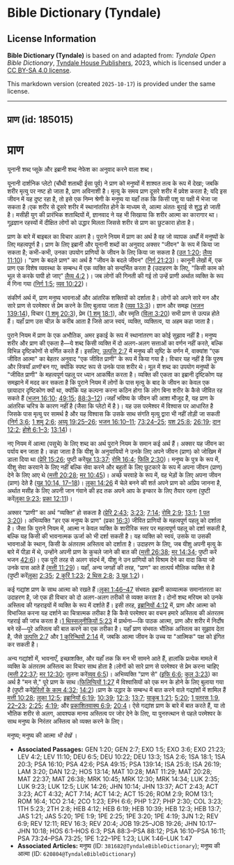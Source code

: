 # Bible Dictionary (Tyndale)

## License Information

**Bible Dictionary (Tyndale)** is based on and adapted from: _Tyndale Open Bible Dictionary_, [Tyndale House Publishers](https://tyndaleopenresources.com/), 2023, which is licensed under a [CC BY-SA 4.0 license](https://creativecommons.org/licenses/by-sa/4.0/legalcode.en).

This markdown version (created `2025-10-17`) is provided under the same license.



--------------------------------

## प्राण (id: 185015)

प्राण
=====

यूनानी शब्द प्सूके और इब्रानी शब्द नेफेश का अनुवाद करने वाला शब्द।

यूनानी दार्शनिक प्लेटो (चौथी शताब्दी ईसा पूर्व) ने प्राण को मनुष्यों में शाश्वत तत्व के रूप में देखा; जबकि शरीर मृत्यु पर नष्ट हो जाता है, प्राण अविनाशी है। मृत्यु के समय प्राण दूसरे शरीर में प्रवेश करता है; यदि इस जीवन में यह दुष्ट रहा है, तो इसे एक निम्न श्रेणी के मनुष्य या यहाँ तक कि किसी पशु या पक्षी में भेजा जा सकता है।एक शरीर से दूसरे शरीर में स्थानांतरित होने के माध्यम से, आत्मा अंततः बुराई से शुद्ध हो जाती है। मसीही युग की प्रारंभिक शताब्दियों में, ज्ञानवाद ने यह भी सिखाया कि शरीर आत्मा का कारागार था। गूढ़ज्ञान रहस्यों में दीक्षित लोगों को उद्धार मिलता जिससे शरीर से प्राण का छुटकारा होता है।

प्राण के बारे में बाइबल का विचार अलग है। पुराने नियम में प्राण का अर्थ है वह जो व्यापक अर्थों में मनुष्यों के लिए महत्वपूर्ण है। प्राण के लिए इब्रानी और यूनानी शब्दों का अनुवाद अक्सर "जीवन" के रूप में किया जा सकता है; कभी\-कभी, उनका उपयोग प्राणियों के जीवन के लिए किया जा सकता है ([उत 1:20](https://ref.ly/Gen1:20); [लैव्य 11:10](https://ref.ly/Lev11:10))। "प्राण के बदले प्राण" का अर्थ है "जीवन के बदले जीवन" ([निर्ग 21:23](https://ref.ly/Exod21:23))। कानूनी लेखों में, एक प्राण एक विशेष व्यवस्था के सम्बन्ध में एक व्यक्ति को सन्दर्भित करता है (उदाहरण के लिए, "किसी काम को भूल से करके पापी हो जाए” [लैव्य 4:2](https://ref.ly/Lev4:2) )। जब लोगों की गिनती की गई तो उन्हें प्राणी अर्थात व्यक्ति के रूप में गिना गया ([निर्ग 1:5](https://ref.ly/Exod1:5); [व्यव 10:22](https://ref.ly/Deut10:22))।

संकीर्ण अर्थ में, प्राण मनुष्य भावनाओं और आंतरिक शक्तियों को दर्शाता है। लोगों को अपने सारे मन और सारे प्राण से परमेश्वर से प्रेम करने के लिए बुलाया जाता है ([व्यव 13:3](https://ref.ly/Deut13:3))। ज्ञान और समझ ([भजन 139:14](https://ref.ly/Ps139:14)), विचार ([1 शमू 20:3](https://ref.ly/1Sam20:3)), प्रेम ([1 शमू 18:1](https://ref.ly/1Sam18:1)), और स्मृति ([विला 3:20](https://ref.ly/Lam3:20)) सभी प्राण से उत्पन्न होते हैं। यहाँ प्राण उस चीज़ के करीब आता है जिसे आज स्वयं, व्यक्ति, व्यक्तित्व, या अहम कहा जाता है।

पुराने नियम में प्राण के एक अभौतिक, अमर इकाई के रूप में स्थानांतरण का कोई सुझाव नहीं है। मनुष्य शरीर और प्राण की एकता है—ये शब्द किसी व्यक्ति में दो अलग\-अलग सत्ताओं का वर्णन नहीं करते, बल्कि विभिन्न दृष्टिकोणों से वर्णित करते हैं। इसलिए, [उत्पत्ति 2:7](https://ref.ly/Gen2:7) में मनुष्य की सृष्टि के वर्णन में, वाक्यांश "एक जीवित आत्मा" का बेहतर अनुवाद "एक जीवित प्राणी" के रूप में किया गया है। विचार यह नहीं है कि पुरुष और स्त्रियाँ *प्राणी* बन गए, क्योंकि स्पष्ट रूप से उनके पास शरीर थे। मूल में शब्द का उपयोग मनुष्यों के "जीवित प्राणी" के महत्वपूर्ण पहलू पर ध्यान आकर्षित करता है। व्यक्ति की एकता का इब्रानी दृष्टिकोण यह समझाने में मदद कर सकता है कि पुराने नियम में लोगों के पास मृत्यु के बाद के जीवन का केवल एक छायादार दृष्टिकोण क्यों था, क्योंकि यह कल्पना करना कठिन होगा कि लोग बिना शरीर के कैसे जीवित रह सकते हैं ([भजन 16:10](https://ref.ly/Ps16:10); [49:15](https://ref.ly/Ps49:15); [88:3–12](https://ref.ly/Ps88:3-Ps88:12))।जहाँ भविष्य के जीवन की आशा मौजूद है, यह प्राण के आंतरिक चरित्र के कारण नहीं है (जैसा कि प्लेटो में है )। यह उस परमेश्वर में विश्वास पर आधारित है जिसके पास मृत्यु पर सामर्थ है और यह विश्वास कि उसके साथ संगति मृत्यु द्वारा भी नहीं तोड़ी जा सकती ([निर्ग 3:6](https://ref.ly/Exod3:6); [1 शमू 2:6](https://ref.ly/1Sam2:6); [अय्यू 19:25–26](https://ref.ly/Job19:25-Job19:26); [भजन 16:10–11](https://ref.ly/Ps16:10-Ps16:11); [73:24–25](https://ref.ly/Ps73:24-Ps73:25); [यश 25:8](https://ref.ly/Isa25:8); [26:19](https://ref.ly/Isa26:19); [दान 12:2](https://ref.ly/Dan12:2); [होशे 6:1–3](https://ref.ly/Hos6:1-Hos6:3); [13:14](https://ref.ly/Hos13:14))।

नए नियम में आत्मा (पसुचे) के लिए शब्द का अर्थ पुराने नियम के समान कई अर्थ हैं। अक्सर यह जीवन का पर्याय बन जाता है। कहा जाता है कि यीशु के अनुयायियों ने उनके लिए अपने जीवन (प्राण) को जोखिम में डाला दिया था ([प्रेरि 15:26](https://ref.ly/Acts15:26); पुष्टी करें[यूह 13:37](https://ref.ly/John13:37); [रोमि 16:4](https://ref.ly/Rom16:4); [फिलि 2:30](https://ref.ly/Phil2:30))। मनुष्य के पुत्र के रूप में, यीशु सेवा करवाने के लिए नहीं बल्कि सेवा करने और बहुतों के लिए छुटकारे के रूप में अपना जीवन (प्राण) देने के लिए आए थे ([मत्ती 20:28](https://ref.ly/Matt20:28); [मर 10:45](https://ref.ly/Mark10:45))। अच्छे चरवाहे के रूप में, वह भेड़ों के लिए अपना जीवन (प्राण) देते है ([यूह 10:14, 17–18](https://ref.ly/John10:14))। [लूका 14:26](https://ref.ly/Luke14:26) में चेले बनने की शर्त अपने प्राण को अप्रिय जानना है, अर्थात मसीह के लिए अपनी जान गंवाने की हद तक अपने आप के इन्कार के लिए तैयार रहना (पुष्टी करें[लूका 9:23](https://ref.ly/Luke9:23); [प्रका 12:11](https://ref.ly/Rev12:11))।

अक्सर “प्राणी” का अर्थ “व्यक्ति” हो सकता है ([प्रेरि 2:43](https://ref.ly/Acts2:43); [3:23](https://ref.ly/Acts3:23); [7:14](https://ref.ly/Acts7:14); [रोमि 2:9](https://ref.ly/Rom2:9); [13:1](https://ref.ly/Rom13:1); [1 पत 3:20](https://ref.ly/1Pet3:20))। अभिव्यक्ति "हर एक मनुष्य के प्राण" (प्रका [16:3](https://ref.ly/Rev16:3)) जीवित प्राणियों के महत्वपूर्ण पहलू को दर्शाता है। जैसा कि पुराने नियम में, आत्मा न केवल व्यक्ति के शारीरिक स्तर पर महत्वपूर्ण पहलू को दर्शा सकती है, बल्कि यह किसी की भावनात्मक ऊर्जा को भी दर्शा सकती है। यह व्यक्ति को स्वयं, उसके या उसकी भावनाओं के स्थान, किसी के अंतरतम अस्तित्व को दर्शाता है। उदाहरण के लिए, जब यीशु अपनी मृत्यु के बारे में पीड़ा में थे, उन्होंने अपनी प्राण के कुचले जाने की बात की ([मत्ती 26:38](https://ref.ly/Matt26:38); [मर 14:34](https://ref.ly/Mark14:34); पुष्टी करें भजन [42:6](https://ref.ly/Ps42:6))। एक पूरी तरह से अलग संदर्भ में, यीशु ने उन प्राणियों को विश्राम देने का वादा किया जो उनके पास आते हैं ([मत्ती 11:29](https://ref.ly/Matt11:29))। यहाँ, अन्य जगहों की तरह, "प्राण" का तात्पर्य मौलिक व्यक्ति से है (पुष्टी करें[लूका](https://ref.ly/Luke9:23) [2:35](https://ref.ly/Luke2:35); [2 कुरिं 1:23](https://ref.ly/2Cor1:23); [2 थिस 2:8](https://ref.ly/2Thess2:8); [3 यूह 1:2](https://ref.ly/3John1:2))।

कई गद्यांश प्राण के साथ आत्मा को रखते हैं।[लूका 1:46–47](https://ref.ly/Luke1:46-Luke1:47) संभवतः इब्रानी काव्यात्मक समानांतरता का उदाहरण है, जो एक ही विचार को दो अलग\-अलग तरीकों से व्यक्त करता है। दोनों शब्द मरियम को उनके अस्तित्व की गहराइयों में व्यक्ति के रूप में दर्शाते हैं। इसी तरह, [इब्रानियों 4:12](https://ref.ly/Heb4:12) में, प्राण और आत्मा को विभाजित करना यह दर्शाने का चित्रात्मक तरीका है कि कैसे परमेश्वर का वचन हमारे अस्तित्व की अंतरतम गहराई की जांच करता है।[1 थिस्सलुनीकियों 5:23](https://ref.ly/1Thess5:23) में प्रार्थना—कि पाठक आत्मा, प्राण और शरीर में निर्दोष बने रहें—पूरे अस्तित्व की बात करने का एक तरीका है। यहाँ प्राण संभवतः भौतिक अस्तित्व का सुझाव देता है, जैसे [उत्पत्ति 2:7](https://ref.ly/Gen2:7) और [1 कुरिन्थियों 2:14](https://ref.ly/1Cor2:14) में, जबकि आत्मा जीवन के उच्च या "आत्मिक" पक्ष को इंगित कर सकती है। 

अन्य गद्यांशों में, भावनाएँ, इच्छाशक्ति, और यहाँ तक कि मन भी सामने आते हैं, हालांकि प्रत्येक मामले में व्यक्ति के अंतरतम अस्तित्व का विचार साथ होता है।लोगों को सारे प्राण से परमेश्वर से प्रेम करना चाहिए ([मत्ती 22:37](https://ref.ly/Matt22:37); [मर 12:30](https://ref.ly/Mark12:30); तुलना करें[व्यव 6:5](https://ref.ly/Deut6:5))। अभिव्यक्ति "प्राण से" ([इफि 6:6](https://ref.ly/Eph6:6); [कुल 3:23](https://ref.ly/Col3:23)) का अर्थ है "मन से," पूरे प्राण के साथ।[फिलिप्पियों 1:27](https://ref.ly/Phil1:27) में विश्वासियों को एक मन के होने के लिए बुलाया गया है (पुष्टी करें[प्रेरितों के काम 4:32](https://ref.ly/Acts4:32); [14:2](https://ref.ly/Acts14:2))।प्राण के उद्धार के सम्बन्ध में बात करने वाले गद्यांशों में शामिल हैं [मत्ती 10:28](https://ref.ly/Matt10:28); [लूका 12:5](https://ref.ly/Luke12:5); [इब्रानियों 6:19](https://ref.ly/Heb6:19); [10:39](https://ref.ly/Heb10:39); [12:3](https://ref.ly/Heb12:3); [13:7](https://ref.ly/Heb13:7); [याकूब 1:21](https://ref.ly/Jas1:21); [5:20](https://ref.ly/Jas5:20); [1 पतरस 1:9, 22–23](https://ref.ly/1Pet1:9); [2:25](https://ref.ly/1Pet2:25); [4:19](https://ref.ly/1Pet4:19); और [प्रकाशितवाक्य 6:9](https://ref.ly/Rev6:9); [20:4](https://ref.ly/Rev20:4)। ऐसे गद्यांश प्राण के बारे में बात करते हैं, या तो भौतिक शरीर से अलग, आवश्यक मानव अस्तित्व पर जोर देने के लिए, या पुनरुत्थान से पहले परमेश्वर के साथ मनुष्य के निरंतर अस्तित्व को व्यक्त करने के लिए।

 मनुष्य; मनुष्य की आत्मा *भी देखें* ।

* **Associated Passages:** GEN 1:20; GEN 2:7; EXO 1:5; EXO 3:6; EXO 21:23; LEV 4:2; LEV 11:10; DEU 6:5; DEU 10:22; DEU 13:3; 1SA 2:6; 1SA 18:1; 1SA 20:3; PSA 16:10; PSA 42:6; PSA 49:15; PSA 139:14; ISA 25:8; ISA 26:19; LAM 3:20; DAN 12:2; HOS 13:14; MAT 10:28; MAT 11:29; MAT 20:28; MAT 22:37; MAT 26:38; MRK 10:45; MRK 12:30; MRK 14:34; LUK 2:35; LUK 9:23; LUK 12:5; LUK 14:26; JHN 10:14; JHN 13:37; ACT 2:43; ACT 3:23; ACT 4:32; ACT 7:14; ACT 14:2; ACT 15:26; ROM 2:9; ROM 13:1; ROM 16:4; 1CO 2:14; 2CO 1:23; EPH 6:6; PHP 1:27; PHP 2:30; COL 3:23; 1TH 5:23; 2TH 2:8; HEB 4:12; HEB 6:19; HEB 10:39; HEB 12:3; HEB 13:7; JAS 1:21; JAS 5:20; 1PE 1:9; 1PE 2:25; 1PE 3:20; 1PE 4:19; 3JN 1:2; REV 6:9; REV 12:11; REV 16:3; REV 20:4; JOB 19:25–JOB 19:26; JHN 10:17–JHN 10:18; HOS 6:1–HOS 6:3; PSA 88:3–PSA 88:12; PSA 16:10–PSA 16:11; PSA 73:24–PSA 73:25; 1PE 1:22–1PE 1:23; LUK 1:46–LUK 1:47
* **Associated Articles:** मनुष्य (ID: `381682@TyndaleBibleDictionary`); मनुष्य की आत्मा (ID: `620804@TyndaleBibleDictionary`)

